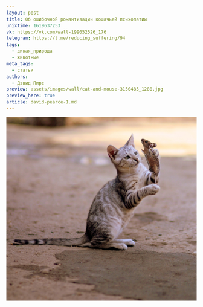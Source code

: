 ```yaml
---
layout: post
title: Об ошибочной романтизации кошачьей психопатии
unixtime: 1619637253
vk: https://vk.com/wall-199052526_176
telegram: https://t.me/reducing_suffering/94
tags:
  - дикая_природа
  - животные
meta_tags:
  - статьи
authors:
  - Дэвид Пирс
preview: assets/images/wall/cat-and-mouse-3150485_1280.jpg
preview_here: true
article: david-pearce-1.md
---
```

![](assets/images/wall/cat-and-mouse-3150485_1280.jpg)